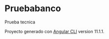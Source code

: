 # Pruebabanco

Prueba tecnica

Proyecto generado con [Angular CLI](https://github.com/angular/angular-cli) version 11.1.1.


